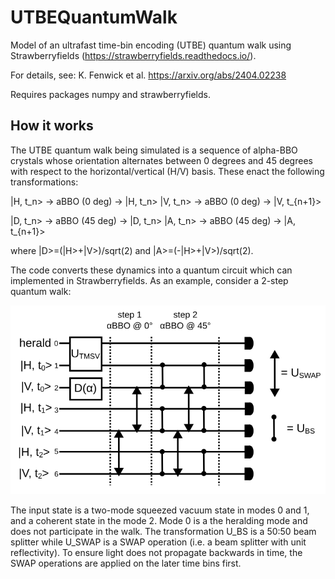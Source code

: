 # UTBEQuantumWalk
Model of an ultrafast time-bin encoding (UTBE) quantum walk using Strawberryfields (https://strawberryfields.readthedocs.io/).

For details, see: K. Fenwick et al. https://arxiv.org/abs/2404.02238

Requires packages numpy and strawberryfields.

## How it works

The UTBE quantum walk being simulated is a sequence of alpha-BBO crystals whose orientation alternates between 0 degrees and 45 degrees with respect to the horizontal/vertical (H/V) basis. These enact the following transformations:

|H, t_n> -> aBBO (0 deg) -> |H, t_n>
|V, t_n> -> aBBO (0 deg) -> |V, t_{n+1}>

|D, t_n> -> aBBO (45 deg) -> |D, t_n>
|A, t_n> -> aBBO (45 deg) -> |A, t_{n+1}>

where |D>=(|H>+|V>)/sqrt(2) and |A>=(-|H>+|V>)/sqrt(2).

The code converts these dynamics into a quantum circuit which can implemented in Strawberryfields. As an example, consider a 2-step quantum walk:

<img src="graph.svg"/>

The input state is a two-mode squeezed vacuum state in modes 0 and 1, and a coherent state in the mode 2. Mode 0 is a the heralding mode and does not participate in the walk. The transformation U_BS is a 50:50 beam splitter while U_SWAP is a SWAP operation (i.e. a beam splitter with unit reflectivity). To ensure light does not propagate backwards in time, the SWAP operations are applied on the later time bins first.
